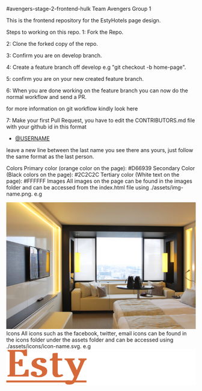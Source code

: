 #avengers-stage-2-frontend-hulk
Team Avengers Group 1

This is the frontend repository for the EstyHotels page design.

Steps to working on this repo.
1: Fork the Repo.

2: Clone the forked copy of the repo.

3: Confirm you are on develop branch.

4: Create a feature branch off develop e.g "git checkout -b home-page".

5: confirm you are on your new created feature branch.

6: When you are done working on the feature branch you can now do the normal workflow and send a PR.

for more information on git workflow kindly look here

7: Make your first Pull Request, you have to edit the CONTRIBUTORS.md file with your github id in this format

- [@USERNAME](https://github.com/USERNAME)

leave a new line between the last name you see there ans yours, just follow the same format as the last person.

Colors
Primary color (orange color on the page): #D66939
Secondary Color (Black colors on the page): #2C2C2C
Tertiary color (White text on the page): #FFFFFF
Images
All images on the page can be found in the images folder and can be accessed from the index.html file using ./assets/img-name.png. e.g

<img src="./assets/hero-img.png">
Icons
All icons such as the facebook, twitter, email icons can be found in the icons folder under the assets folder and can be accessed using ./assets/icons/icon-name.svg. e.g

<img src="./assets/icons/logo.svg">
